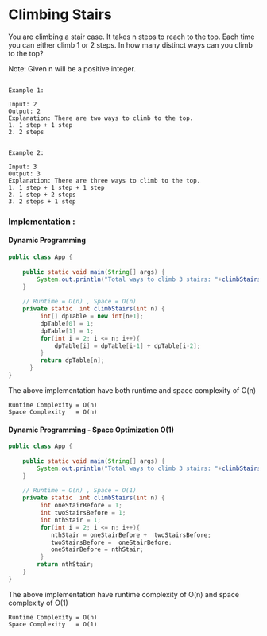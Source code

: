 # Climbing Stairs

You are climbing a stair case. It takes n steps to reach to the top.
Each time you can either climb 1 or 2 steps. In how many distinct ways can you climb to the top?

Note: Given n will be a positive integer.

```

Example 1:

Input: 2
Output: 2
Explanation: There are two ways to climb to the top.
1. 1 step + 1 step
2. 2 steps


Example 2:

Input: 3
Output: 3
Explanation: There are three ways to climb to the top.
1. 1 step + 1 step + 1 step
2. 1 step + 2 steps
3. 2 steps + 1 step
```
### Implementation :

#### Dynamic Programming
```java
public class App {
	
	public static void main(String[] args) {
		System.out.println("Total ways to climb 3 stairs: "+climbStairs(3));
	}
	
	// Runtime = O(n) , Space = O(n)
	private static  int climbStairs(int n) {
         int[] dpTable = new int[n+1];
         dpTable[0] = 1;
         dpTable[1] = 1;
         for(int i = 2; i <= n; i++){
             dpTable[i] = dpTable[i-1] + dpTable[i-2];
         }
         return dpTable[n];
      }
}

```

The above implementation have both runtime and space complexity of O(n)
```
Runtime Complexity = O(n)
Space Complexity   = O(n)
```

#### Dynamic Programming - Space Optimization O(1)
```java
public class App {
	
	public static void main(String[] args) {
		System.out.println("Total ways to climb 3 stairs: "+climbStairs(3));
	}
	
	// Runtime = O(n) , Space = O(1)
	private static  int climbStairs(int n) {
	     int oneStairBefore = 1;
         int twoStairsBefore = 1;
         int nthStair = 1;
         for(int i = 2; i <= n; i++){
            nthStair = oneStairBefore +  twoStairsBefore;
            twoStairsBefore =  oneStairBefore;
            oneStairBefore = nthStair;
         }
        return nthStair;
    }
}
```

The above implementation have runtime complexity of O(n) and space complexity of O(1)
```
Runtime Complexity = O(n)
Space Complexity   = O(1)
```
